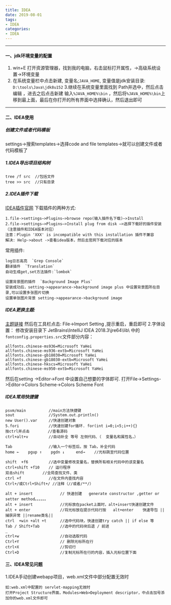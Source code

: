```yaml
---
title: IDEA
date: 2019-08-01
tags:
- IDEA
categories:
- IDEA
---
```

***
<!-- more -->
#### 一、jdk环境变量的配置
1. win+E 打开资源管理器，找到我的电脑，右击鼠标打开属性，->高级系统设置->环境变量
2. 在系统变量栏中点击新建, 变量名;`JAVA_HOME`, 变量值是jdk安装目录: `D:\tools\Java\jdk8u152`
3.继续在系统变量里面找到 Path并选中，然后点击编辑 ，进去之后点击新建 输入`%JAVA_HOME%\bin` ，然后将`%JAVA_HOME%\bin`上移到最上面，最后在你打开的所有界面中选择确认，然后退出即可
***
#### 二、IDEA使用
##### 创建文件或者代码模板
settings->搜索templates->选择code and file templates->就可以创建文件或者代码模板了
##### 1.IDEA导出项目结构树

    tree /f src  //包括文件
    tree >> src  //只有目录

##### 2.IDEA插件下载
[IDEA插件官网](https://plugins.jetbrains.com/idea_ce)
下载插件的两种方式:

    1.file->settings—>Plugins—>browse repo(输入插件名下载)—>Install
    2.file->settings—>Plugins—>Install plug from disk —>选择下载好的插件安装（注意插件和IDEA版本对应）
    注意：Plugin 'XXX' is incompatible with this installation 插件不兼容
    解决: Help->about ->查看idea版本，然后去官网下载对应的版本

常用插件:

    log日志高亮  `Grep Console`
    翻译插件  `Translation`
    自动生成get,set方法插件:`lombok`
    
    设置背景图的插件  `Background Image Plus`
    安装成功后，setting->appearance->background image plus 中设置背景图所在目录,可以设置多张图片切换
    设置单张图片背景 setting->appearance->background image 

##### IDEA更换主题:<br/>
[主题链接](http://www.themesmap.com/)
然后在工具栏点击: File->Import Setting ,提示重启，重启即可
2.字体设置：
修改安装目录下 JetBrains\IntelliJ IDEA 2018.3\jre64\lib\ 中的 ``fontconfig.properties.src``文件部分内容：
    
    allfonts.chinese-ms936=Microsoft YaHei
    allfonts.chinese-ms936-extb=Microsoft YaHei
    allfonts.chinese-gb18030=Microsoft YaHei
    allfonts.chinese-gb18030-extb=Microsoft YaHei
    allfonts.chinese-hkscs=Microsoft YaHei
    allfonts.chinese-ms950-extb=Microsoft YaHei
    
然后在setting ->Editor->Font 中设置自己想要的字体即可. 
打开File->Settings->Editor->Colors Scheme->Colors Scheme Font
 
 
##### IDEA常用快捷键

    psvm/main  		   //main方法快捷键
    sout  	  	       //System.out.println()
    new User().var     //快速创建对象
    5.fori             //快速创建for循环. for(int i=0;i<5;i++){}
    按ctrl并点击        //查看源码
    ctrl+alt+v         //自动补全 等号 左侧代码、（  变量名和属性名，）
    
    Tab			       //输入一个标签后，按 Tab，补全代码
    home ←    pgup ↑    pgdn ↓     end→    //光标跳至代码位置
    
    shift  +f6         //选中变量修改变量名，替换所有相关代码中的该变量名
    ctrl+shift +f10    // 运行程序
    双击shift		   //全局查找文件、类
    ctrl +f            //在文件内查找内容
    Ctrl+/或Ctrl+Shift+/	//注释（//或者/**/）
    
    alt + insert  	        // 快速创建   generate constructor ,getter or setter method。。。。。。
    alt + insert            //光标放在packet上面时，alt+insert快速创建文件  
    alt + enter             //将光标放在提示代码行按   alt+enter    快速导包 || 捕获异常 ||rename类名||
    ctrl  +win +alt +t      //选中代码块，快速创建try catch || if else 等
    Tab / Shift+Tab         //选中的代码块后退 / 前进
    _
    ctrl+w 		            //自动选取代码
    Ctrl+Y                  // 删除光标所在行
    ctrl+X                  //剪切行
    Ctrl+D                  //复制光标所在行的内容，插入光标位置下面

#### 三、IDEA常见问题
1.IDEA手动创建webapp项目，web.xml文件中部分配置无效时

    如:web.xml中配置的 servlet-mapping无效时
    打开Project Structure界面，Modules>Web>Deployment descriptor，中点击加号添加你的web.xml文件即可